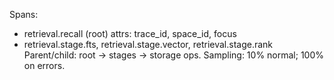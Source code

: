 Spans:
- retrieval.recall (root) attrs: trace_id, space_id, focus
- retrieval.stage.fts, retrieval.stage.vector, retrieval.stage.rank
Parent/child: root → stages → storage ops.
Sampling: 10% normal; 100% on errors.
